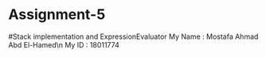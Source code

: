 # Assignment-5
#Stack implementation and ExpressionEvaluator
My Name : Mostafa Ahmad Abd El-Hamed\n
My ID : 18011774
